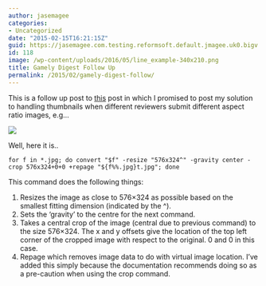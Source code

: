 ```yaml
---
author: jasemagee
categories:
- Uncategorized
date: "2015-02-15T16:21:15Z"
guid: https://jasemagee.com.testing.reformsoft.default.jmagee.uk0.bigv.io/?p=118
id: 118
image: /wp-content/uploads/2016/05/line_example-340x210.png
title: Gamely Digest Follow Up
permalink: /2015/02/gamely-digest-follow/
---
```

This is a follow up post to [this](https://jasemagee.com/2015/01/gamely-digest-image-processing/) post in which I promised to post my solution to handling thumbnails when different reviewers submit different aspect ratio images, e.g…

<div class="center-align">
<img class="responsive-img" src="/wp-content/uploads/2016/05/line_example.png" />
</div>

Well, here it is..

```
for f in *.jpg; do convert "$f" -resize "576x324^" -gravity center -crop 576x324+0+0 +repage "${f%%.jpg}t.jpg"; done
```

This command does the following things:

  1. Resizes the image as close to 576&#215;324 as possible based on the smallest fitting dimension (indicated by the ^).
  2. Sets the &#8216;gravity&#8217; to the centre for the next command.
  3. Takes a central crop of the image (central due to previous command) to the size 576&#215;324. The x and y offsets give the location of the top left corner of the cropped image with respect to the original. 0 and 0 in this case.
  4. Repage which removes image data to do with virtual image location. I&#8217;ve added this simply because the documentation recommends doing so as a pre-caution when using the crop command.